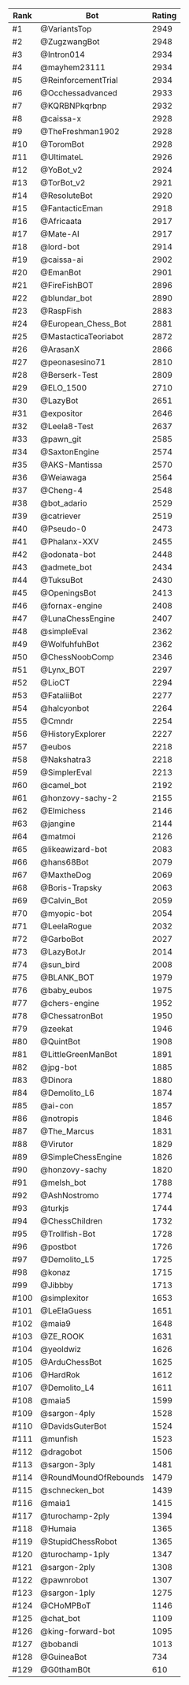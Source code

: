 Rank|Bot|Rating
---|---|---
#1|@VariantsTop|2949
#2|@ZugzwangBot|2948
#3|@Intron014|2934
#4|@mayhem23111|2934
#5|@ReinforcementTrial|2934
#6|@Occhessadvanced|2933
#7|@KQRBNPkqrbnp|2932
#8|@caissa-x|2928
#9|@TheFreshman1902|2928
#10|@ToromBot|2928
#11|@UltimateL|2926
#12|@YoBot_v2|2924
#13|@TorBot_v2|2921
#14|@ResoluteBot|2920
#15|@FantacticEman|2918
#16|@Africaata|2917
#17|@Mate-AI|2917
#18|@lord-bot|2914
#19|@caissa-ai|2902
#20|@EmanBot|2901
#21|@FireFishBOT|2896
#22|@blundar_bot|2890
#23|@RaspFish|2883
#24|@European_Chess_Bot|2881
#25|@MastacticaTeoriabot|2872
#26|@ArasanX|2866
#27|@peonasesino71|2810
#28|@Berserk-Test|2809
#29|@ELO_1500|2710
#30|@LazyBot|2651
#31|@expositor|2646
#32|@Leela8-Test|2637
#33|@pawn_git|2585
#34|@SaxtonEngine|2574
#35|@AKS-Mantissa|2570
#36|@Weiawaga|2564
#37|@Cheng-4|2548
#38|@bot_adario|2529
#39|@catriever|2519
#40|@Pseudo-0|2473
#41|@Phalanx-XXV|2455
#42|@odonata-bot|2448
#43|@admete_bot|2434
#44|@TuksuBot|2430
#45|@OpeningsBot|2413
#46|@fornax-engine|2408
#47|@LunaChessEngine|2407
#48|@simpleEval|2362
#49|@WolfuhfuhBot|2362
#50|@ChessNoobComp|2346
#51|@Lynx_BOT|2297
#52|@LioCT|2294
#53|@FataliiBot|2277
#54|@halcyonbot|2264
#55|@Cmndr|2254
#56|@HistoryExplorer|2227
#57|@eubos|2218
#58|@Nakshatra3|2218
#59|@SimplerEval|2213
#60|@camel_bot|2192
#61|@honzovy-sachy-2|2155
#62|@Elmichess|2146
#63|@jangine|2144
#64|@matmoi|2126
#65|@likeawizard-bot|2083
#66|@hans68Bot|2079
#67|@MaxtheDog|2069
#68|@Boris-Trapsky|2063
#69|@Calvin_Bot|2059
#70|@myopic-bot|2054
#71|@LeelaRogue|2032
#72|@GarboBot|2027
#73|@LazyBotJr|2014
#74|@sun_bird|2008
#75|@BLANK_BOT|1979
#76|@baby_eubos|1975
#77|@chers-engine|1952
#78|@ChessatronBot|1950
#79|@zeekat|1946
#80|@QuintBot|1908
#81|@LittleGreenManBot|1891
#82|@jpg-bot|1885
#83|@Dinora|1880
#84|@Demolito_L6|1874
#85|@ai-con|1857
#86|@notropis|1846
#87|@The_Marcus|1831
#88|@Virutor|1829
#89|@SimpleChessEngine|1826
#90|@honzovy-sachy|1820
#91|@melsh_bot|1788
#92|@AshNostromo|1774
#93|@turkjs|1744
#94|@ChessChildren|1732
#95|@Trollfish-Bot|1728
#96|@postbot|1726
#97|@Demolito_L5|1725
#98|@konaz|1715
#99|@Jibbby|1713
#100|@simplexitor|1653
#101|@LeElaGuess|1651
#102|@maia9|1648
#103|@ZE_ROOK|1631
#104|@yeoldwiz|1626
#105|@ArduChessBot|1625
#106|@HardRok|1612
#107|@Demolito_L4|1611
#108|@maia5|1599
#109|@sargon-4ply|1528
#110|@DavidsGuterBot|1524
#111|@munfish|1523
#112|@dragobot|1506
#113|@sargon-3ply|1481
#114|@RoundMoundOfRebounds|1479
#115|@schnecken_bot|1439
#116|@maia1|1415
#117|@turochamp-2ply|1394
#118|@Humaia|1365
#119|@StupidChessRobot|1365
#120|@turochamp-1ply|1347
#121|@sargon-2ply|1308
#122|@pawnrobot|1307
#123|@sargon-1ply|1275
#124|@CHoMPBoT|1146
#125|@chat_bot|1109
#126|@king-forward-bot|1095
#127|@bobandi|1013
#128|@GuineaBot|734
#129|@G0thamB0t|610
